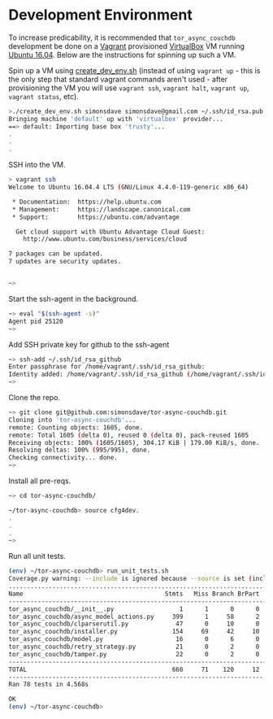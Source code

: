 # Development Environment

To increase predicability, it is recommended
that ```tor_async_couchdb``` development be done on a [Vagrant](http://www.vagrantup.com/) provisioned
[VirtualBox](https://www.virtualbox.org/)
VM running [Ubuntu 16.04](http://releases.ubuntu.com/16.04/).
Below are the instructions for spinning up such a VM.

Spin up a VM using [create_dev_env.sh](create_dev_env.sh)
(instead of using ```vagrant up``` - this is the only step
that standard vagrant commands aren't used - after provisioning
the VM you will use ```vagrant ssh```, ```vagrant halt```,
```vagrant up```, ```vagrant status```, etc).

```bash
>./create_dev_env.sh simonsdave simonsdave@gmail.com ~/.ssh/id_rsa.pub ~/.ssh/id_rsa
Bringing machine 'default' up with 'virtualbox' provider...
==> default: Importing base box 'trusty'...
.
.
.
```

SSH into the VM.

```bash
> vagrant ssh
Welcome to Ubuntu 16.04.4 LTS (GNU/Linux 4.4.0-119-generic x86_64)

 * Documentation:  https://help.ubuntu.com
 * Management:     https://landscape.canonical.com
 * Support:        https://ubuntu.com/advantage

  Get cloud support with Ubuntu Advantage Cloud Guest:
    http://www.ubuntu.com/business/services/cloud

7 packages can be updated.
7 updates are security updates.


~>
```

Start the ssh-agent in the background.

```bash
~> eval "$(ssh-agent -s)"
Agent pid 25120
~>
```

Add SSH private key for github to the ssh-agent

```bash
~> ssh-add ~/.ssh/id_rsa_github
Enter passphrase for /home/vagrant/.ssh/id_rsa_github:
Identity added: /home/vagrant/.ssh/id_rsa_github (/home/vagrant/.ssh/id_rsa_github)
~>
```

Clone the repo.

```bash
~> git clone git@github.com:simonsdave/tor-async-couchdb.git
Cloning into 'tor-async-couchdb'...
remote: Counting objects: 1605, done.
remote: Total 1605 (delta 0), reused 0 (delta 0), pack-reused 1605
Receiving objects: 100% (1605/1605), 304.17 KiB | 179.00 KiB/s, done.
Resolving deltas: 100% (995/995), done.
Checking connectivity... done.
~>
```

Install all pre-reqs.

```bash
~> cd tor-async-couchdb/
```

```bash
~/tor-async-couchdb> source cfg4dev.
.
.
.
~>
```

Run all unit tests.

```bash
(env) ~/tor-async-couchdb> run_unit_tests.sh
Coverage.py warning: --include is ignored because --source is set (include-ignored)
..............................................................................
Name                                       Stmts   Miss Branch BrPart  Cover
----------------------------------------------------------------------------
tor_async_couchdb/__init__.py                  1      1      0      0     0%
tor_async_couchdb/async_model_actions.py     399      1     58      2    99%
tor_async_couchdb/clparserutil.py             47      0     10      0   100%
tor_async_couchdb/installer.py               154     69     42     10    51%
tor_async_couchdb/model.py                    16      0      6      0   100%
tor_async_couchdb/retry_strategy.py           21      0      2      0   100%
tor_async_couchdb/tamper.py                   22      0      2      0   100%
----------------------------------------------------------------------------
TOTAL                                        660     71    120     12    87%
----------------------------------------------------------------------
Ran 78 tests in 4.568s

OK
(env) ~/tor-async-couchdb>
```
